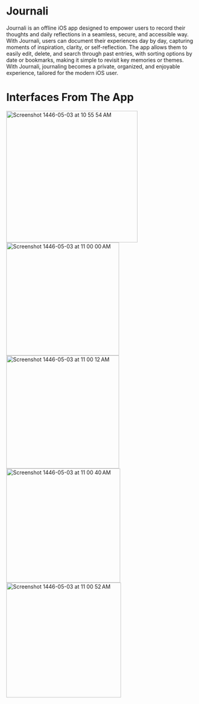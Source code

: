 # Journali

Journali is an offline iOS app designed to empower users to record their thoughts and daily reflections in a seamless, secure, and accessible way. With Journali, users can document their experiences day by day, capturing moments of inspiration, clarity, or self-reflection.
The app allows them to easily edit, delete, and search through past entries, with sorting options by date or bookmarks, making it simple to revisit key memories or themes. 
With Journali, journaling becomes a private, organized, and enjoyable experience, tailored for the modern iOS user.

# Interfaces From The App
<img width="348" alt="Screenshot 1446-05-03 at 10 55 54 AM" src="https://github.com/user-attachments/assets/3bf75937-f529-4ffb-a1f4-a764a60d0a51">
<img width="299" alt="Screenshot 1446-05-03 at 11 00 00 AM" src="https://github.com/user-attachments/assets/e57d3994-9530-40e0-b511-a6ca14cf33e5">
<img width="299" alt="Screenshot 1446-05-03 at 11 00 12 AM" src="https://github.com/user-attachments/assets/9fab5679-a23a-4c36-930a-43e73374460c">
<img width="302" alt="Screenshot 1446-05-03 at 11 00 40 AM" src="https://github.com/user-attachments/assets/f190f27d-4d8c-4e5f-8e0f-866ba0495270">
<img width="304" alt="Screenshot 1446-05-03 at 11 00 52 AM" src="https://github.com/user-attachments/assets/73a4d1dd-8385-4632-8d46-2177c1144d78">
